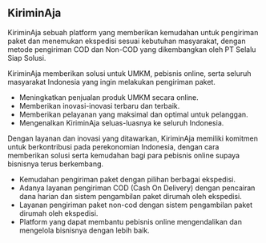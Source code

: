 ## KiriminAja

KiriminAja sebuah platform yang memberikan kemudahan untuk pengiriman paket dan menemukan ekspedisi sesuai kebutuhan masyarakat, dengan metode pengiriman COD dan Non-COD yang dikembangkan oleh PT Selalu Siap Solusi.

KiriminAja memberikan solusi untuk UMKM, pebisnis online, serta seluruh masyarakat Indonesia yang ingin melakukan pengiriman paket.

- Meningkatkan penjualan produk UMKM secara online.
- Memberikan inovasi-inovasi terbaru dan terbaik.
- Memberikan pelayanan yang maksimal dan optimal untuk pelanggan.
- Mengenalkan KiriminAja seluas-luasnya ke seluruh Indonesia.

Dengan layanan dan inovasi yang ditawarkan, KiriminAja memiliki komitmen untuk berkontribusi pada perekonomian Indonesia, dengan cara memberikan solusi serta kemudahan bagi para pebisnis online supaya bisnisnya terus berkembang.
- Kemudahan pengiriman paket dengan pilihan berbagai ekspedisi.
- Adanya layanan pengiriman COD (Cash On Delivery) dengan pencairan dana harian dan sistem pengambilan paket dirumah oleh ekspedisi.
- Layanan pengiriman paket non-cod dengan sistem pengambilan paket dirumah oleh ekspedisi.
- Platform yang dapat membantu pebisnis online mengendalikan dan mengelola bisnisnya dengan lebih baik.

